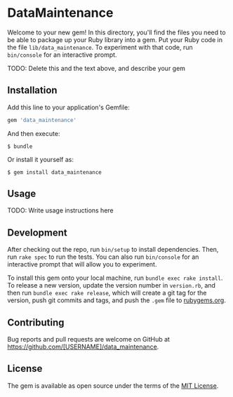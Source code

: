 # DataMaintenance

Welcome to your new gem! In this directory, you'll find the files you need to be able to package up your Ruby library into a gem. Put your Ruby code in the file `lib/data_maintenance`. To experiment with that code, run `bin/console` for an interactive prompt.

TODO: Delete this and the text above, and describe your gem

## Installation

Add this line to your application's Gemfile:

```ruby
gem 'data_maintenance'
```

And then execute:

    $ bundle

Or install it yourself as:

    $ gem install data_maintenance

## Usage

TODO: Write usage instructions here

## Development

After checking out the repo, run `bin/setup` to install dependencies. Then, run `rake spec` to run the tests. You can also run `bin/console` for an interactive prompt that will allow you to experiment.

To install this gem onto your local machine, run `bundle exec rake install`. To release a new version, update the version number in `version.rb`, and then run `bundle exec rake release`, which will create a git tag for the version, push git commits and tags, and push the `.gem` file to [rubygems.org](https://rubygems.org).

## Contributing

Bug reports and pull requests are welcome on GitHub at https://github.com/[USERNAME]/data_maintenance.

## License

The gem is available as open source under the terms of the [MIT License](https://opensource.org/licenses/MIT).
